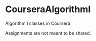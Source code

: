 CourseraAlgorithmI
==================

Algorithm I classes in Coursera

Assignments are not meant to be shared.
